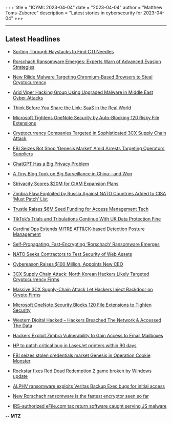 +++
title = "ICYMI: 2023-04-04"
date = "2023-04-04"
author = "Matthew Toms-Zuberec"
description = "Latest stories in cybersecurity for 2023-04-04"
+++

---------------------------------------------------------------------------
## Latest Headlines
- [Sorting Through Haystacks to Find CTI Needles](https://thehackernews.com/2023/04/sorting-through-haystacks-to-find-cti.html)

- [Rorschach Ransomware Emerges: Experts Warn of Advanced Evasion Strategies](https://thehackernews.com/2023/04/rorschach-ransomware-emerges-experts.html)

- [New Rilide Malware Targeting Chromium-Based Browsers to Steal Cryptocurrency](https://thehackernews.com/2023/04/new-rilide-malware-targeting-chromium.html)

- [Arid Viper Hacking Group Using Upgraded Malware in Middle East Cyber Attacks](https://thehackernews.com/2023/04/arid-viper-hacking-group-using-upgraded.html)

- [Think Before You Share the Link: SaaS in the Real World](https://thehackernews.com/2023/04/think-before-you-share-link-saas-in.html)

- [Microsoft Tightens OneNote Security by Auto-Blocking 120 Risky File Extensions](https://thehackernews.com/2023/04/microsoft-tightens-onenote-security-by.html)

- [Cryptocurrency Companies Targeted in Sophisticated 3CX Supply Chain Attack](https://thehackernews.com/2023/04/cryptocurrency-companies-targeted-in.html)

- [FBI Seizes Bot Shop ‘Genesis Market’ Amid Arrests Targeting Operators, Suppliers](https://krebsonsecurity.com/2023/04/fbi-seizes-bot-shop-genesis-market-amid-arrests-targeting-operators-suppliers/)

- [ChatGPT Has a Big Privacy Problem](https://www.wired.com/story/italy-ban-chatgpt-privacy-gdpr/)

- [A Tiny Blog Took on Big Surveillance in China—and Won](https://www.wired.com/story/surveillance-china-security-camera-giant-ipvm/)

- [Strivacity Scores $20M for CIAM Expansion Plans](https://www.securityweek.com/strivacity-scores-20m-for-ciam-expansion-plans/)

- [Zimbra Flaw Exploited by Russia Against NATO Countries Added to CISA ‘Must Patch’ List](https://www.securityweek.com/zimbra-flaw-exploited-by-russian-hackers-against-nato-added-to-cisa-must-patch-list/)

- [Trustle Raises $6M Seed Funding for Access Management Tech](https://www.securityweek.com/trustle-6-million-seed-funding-round/)

- [TikTok’s Trials and Tribulations Continue With UK Data Protection Fine](https://www.securityweek.com/tiktoks-trials-and-tribulations-continue-with-uk-data-protection-fine/)

- [CardinalOps Extends MITRE ATT&CK-based Detection Posture Management](https://www.securityweek.com/cardinalops-extends-mitre-attck-based-detection-posture-management/)

- [Self-Propagating, Fast-Encrypting ‘Rorschach’ Ransomware Emerges](https://www.securityweek.com/self-propagating-fast-encrypting-rorschach-ransomware-emerges/)

- [NATO Seeks Contractors to Test Security of Web Assets](https://www.securityweek.com/nato-seeks-contractors-to-test-security-of-web-assets/)

- [Cybereason Raises $100 Million, Appoints New CEO](https://www.securityweek.com/cybereason-raises-100-million-appoints-new-ceo/)

- [3CX Supply Chain Attack: North Korean Hackers Likely Targeted Cryptocurrency Firms](https://www.securityweek.com/3cx-supply-chain-attack-north-korean-hackers-likely-targeted-cryptocurrency-firms/)

- [Massive 3CX Supply-Chain Attack Let Hackers Inject Backdoor on Crypto Firms](https://cybersecuritynews.com/3cx-supply-chain-attack/)

- [Microsoft OneNote Security Blocks 120 File Extensions to Tighten Security](https://cybersecuritynews.com/microsoft-onenote-security/)

- [Western Digital Hacked – Hackers Breached The Network & Accessed The Data](https://cybersecuritynews.com/western-digital-hacked/)

- [Hackers Exploit Zimbra Vulnerability to Gain Access to Email Mailboxes](https://cybersecuritynews.com/hackers-exploit-zimbra-vulnerability/)

- [HP to patch critical bug in LaserJet printers within 90 days](https://www.bleepingcomputer.com/news/security/hp-to-patch-critical-bug-in-laserjet-printers-within-90-days/)

- [FBI seizes stolen credentials market Genesis in Operation Cookie Monster](https://www.bleepingcomputer.com/news/security/fbi-seizes-stolen-credentials-market-genesis-in-operation-cookie-monster/)

- [Rockstar fixes Red Dead Redemption 2 game broken by Windows update](https://www.bleepingcomputer.com/news/microsoft/rockstar-fixes-red-dead-redemption-2-game-broken-by-windows-update/)

- [ALPHV ransomware exploits Veritas Backup Exec bugs for initial access](https://www.bleepingcomputer.com/news/security/alphv-ransomware-exploits-veritas-backup-exec-bugs-for-initial-access/)

- [New Rorschach ransomware is the fastest encryptor seen so far](https://www.bleepingcomputer.com/news/security/new-rorschach-ransomware-is-the-fastest-encryptor-seen-so-far/)

- [IRS-authorized eFile.com tax return software caught serving JS malware](https://www.bleepingcomputer.com/news/security/irs-authorized-efilecom-tax-return-software-caught-serving-js-malware/)

**-- MTZ**